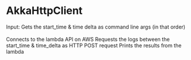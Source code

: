 # AkkaHttpClient

Input: Gets the start_time & time delta as command line args (in that order)<br><br>
Connects to the lambda API on AWS
Requests the logs between the start_time & time_delta as HTTP POST request
Prints the results from the lambda

